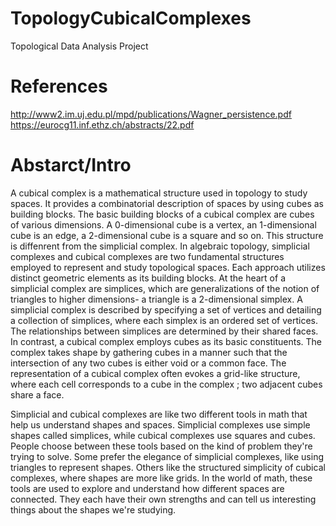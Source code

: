 # TopologyCubicalComplexes

Topological Data Analysis Project

# References

<http://www2.im.uj.edu.pl/mpd/publications/Wagner_persistence.pdf>
<https://eurocg11.inf.ethz.ch/abstracts/22.pdf>


# Abstarct/Intro

A cubical complex is a mathematical structure used in topology to study spaces. It provides a combinatorial description of spaces by using cubes as building blocks. The basic building blocks of a cubical complex are cubes of various dimensions. A 0-dimensional cube is a vertex, an 1-dimensional cube is an edge, a 2-dimensional cube is a square and so on. This structure is diffenrent from the simplicial complex. In algebraic topology, simplicial complexes and cubical complexes are two fundamental structures employed to represent and study topological spaces. Each approach utilizes distinct geometric elements as its building blocks.
At the heart of a simplicial complex are simplices, which are generalizations of the notion of triangles to higher dimensions- a triangle is a 2-dimensional simplex. A simplicial complex is described by specifying a set of vertices and detailing a collection of simplices, where each simplex is an ordered set of vertices. The relationships between simplices are determined by their shared faces.
In contrast, a cubical complex employs cubes as its basic constituents. The complex takes shape by gathering cubes in a manner such that the intersection of any two cubes is either void or a common face. The representation of a cubical complex often evokes a grid-like structure, where each cell corresponds to a cube in the complex ; two adjacent cubes share a face.

Simplicial and cubical complexes are like two different tools in math that help us understand shapes and spaces. Simplicial complexes use simple shapes called simplices, while cubical complexes use squares and cubes. People choose between these tools based on the kind of problem they're trying to solve. Some prefer the elegance of simplicial complexes, like using triangles to represent shapes. Others like the structured simplicity of cubical complexes, where shapes are more like grids. In the world of math, these tools are used to explore and understand how different spaces are connected. They each have their own strengths and can tell us interesting things about the shapes we're studying. 